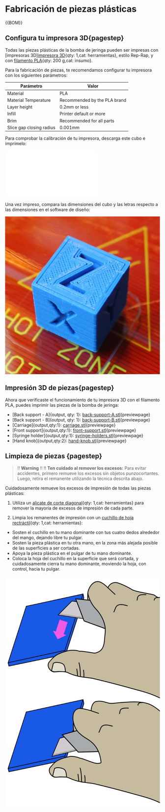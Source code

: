 
# Fabricación de piezas plásticas


{{BOM}}


## Configura tu impresora 3D{pagestep}

Todas las piezas plásticas de la bomba de jeringa pueden ser impresas con [impresoras 3D][impresora 3D](parts/herramientas/impresora-3D.md){qty: 1,cat: herramientas}, estilo Rep-Rap, y con [filamento PLA](parts/insumo/filamento-pla.md){qty: 200 g,cat: insumo}.

Para la fabricación de piezas, te recomendamos configurar tu impresora con los siguientes parámetros:

|Parámetro        |Valor          |
|------------   |--             |
|Material       |PLA            |
|Material Temperature |Recommended by the PLA brand|
|Layer height   |0.2mm or less  |
|Infill         |Printer default or more|
|Brim           |Recommended for all parts|
|Slice gap closing radius |0.001mm |

Para comprobar la calibración de tu impresora, descarga este cubo e imprímelo:

![](models/xyz_cube.stl)

Una vez impreso, compara las dimensiones del cubo y las letras respecto a las dimensiones en el software de diseño:

![](images/cubo-xyz001.jpg)

## Impresión 3D de piezas{pagestep}

Ahora que verificaste el funcionamiento de tu impresora 3D con el filamento PLA, puedes imprimir las piezas de la bomba de jeringa:

* [Back support - A]{output, qty: 1}: [back-support-A.stl](models/back-support-A.stl){previewpage}
* [Back support - B]{output, qty: 1}: [back-support-B.stl](models/back-support-B.stl){previewpage}
* [Carriage]{output,qty:1}: [carriage.stl](models/carriage.stl){previewpage}
* [Front support]{output,qty:1}: [front-support.stl](models/front-support.stl){previewpage}
* [Syringe holder]{output,qty:1}: [syringe-holders.stl](models/syringe-holders.stl){previewpage}
* [Hand knob]{output,qty:2}: [hand-knob.stl](models/hand-knob.stl){previewpage}

## Limpieza de piezas {pagestep}

>!! **Warning** 
>!!
>!! **Ten cuidado al remover los excesos:** Para evitar accidentes, primero remueve los excesos sin objetos punzocortantes. Luego, retira el remanente utilizando la técnica descrita abajo.

Cuidadosamente remueve los excesos de impresión de todas las piezas plásticas:

1. Utiliza un [alicate de corte diagonal](parts/herramientas/alicate-corte-diagonal.md){qty: 1,cat: herramientas} para remover la mayoría de excesos de impresión de cada parte.

2. Limpia los remanentes de impresión con un [cuchillo de hoja rectráctil](parts/herramientas/cuchillo-hoja-retractil.md){qty: 1,cat: herramientas}:

* Sosten el cuchillo en tu mano dominante con tus cuatro dedos alrededor del mango, dejando libre tu pulgar.
* Sosten la pieza plástica en tu otra mano, en la zona más alejada posible de las superficies a ser cortadas.
* Apoya la pieza plástica en el pulgar de tu mano dominante.
* Coloca la hoja del cuchillo en la superficie que será cortada, y cuidadosamente cierra tu mano dominante, moviendo la hoja, con control, hacia tu pulgar.

![](images/remover-excesos.jpg)



